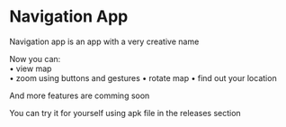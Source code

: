 # Navigation App
  
Navigation app is an app with a very creative name  
  
Now you can:  
  • view map  
  • zoom using buttons and gestures 
  • rotate map
  • find out your location  
  
And more features are comming soon  
  
You can try it for yourself using apk file in the releases section

